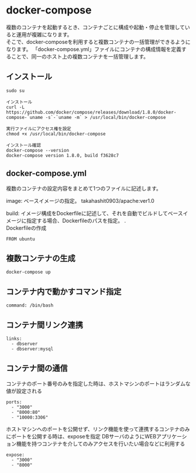 # docker-compose

複数のコンテナを起動するとき、コンテナごとに構成や起動・停止を管理していると運用が複雑になります。  
そこで、docker-composeを利用すると複数コンテナの一括管理ができるようになります。 
「docker-compose.yml」ファイルにコンテナの構成情報を定義することで、同一のホスト上の複数コンテナを一括管理します。  

## インストール
```
sudo su

インストール
curl -L https://github.com/docker/compose/releases/download/1.8.0/docker-compose-`uname -s`-`uname -m` > /usr/local/bin/docker-compose

実行ファイルにアクセス権を設定
chmod +x /usr/local/bin/docker-compose

インストール確認
docker-compose --version
docker-compose version 1.8.0, build f3628c7
```

## docker-compose.yml
複数のコンテナの設定内容をまとめて1つのファイルに記述します。  
  
image: ベースイメージの指定。 takahashit0903/apache:ver1.0

build: イメージ構成をDockerfileに記述して、それを自動でビルドしてベースイメージに指定する場合、Dockerfileのパスを指定。 .  
Dockerfileの作成
```
FROM ubuntu
```

## 複数コンテナの生成
```
docker-compose up
```

## コンテナ内で動かすコマンド指定
```
command: /bin/bash
```
## コンテナ間リンク連携
```
links:
  - dbserver
  - dbserver:mysql
```

## コンテナ間の通信
コンテナのポート番号のみを指定した時は、ホストマシンのポートはランダムな値が設定される  
```
ports:
  - "3000"
  - "8000:80"
  - "10000:3306"
```
ホストマシンへのポートを公開せず、リンク機能を使って連携するコンテナのみにポートを公開する時は、exposeを指定
DBサーバのようにWEBアプリケーション機能を持つコンテナを介してのみアクセスを行いたい場合などに利用する  
```
expose:
  - "3000"
  - "8000"
```
